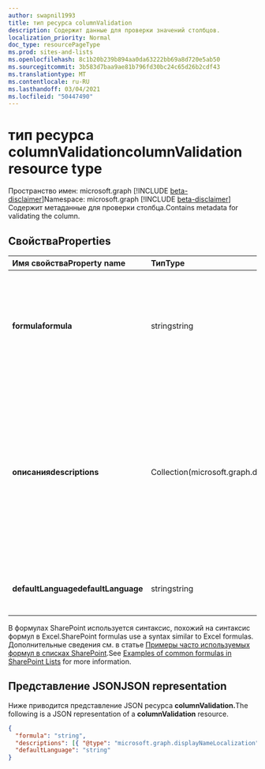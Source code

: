 ```yaml
---
author: swapnil1993
title: тип ресурса columnValidation
description: Содержит данные для проверки значений столбцов.
localization_priority: Normal
doc_type: resourcePageType
ms.prod: sites-and-lists
ms.openlocfilehash: 8c1b20b239b894aa0da63222bb69a8d720e5ab50
ms.sourcegitcommit: 3b583d7baa9ae81b796fd30bc24c65d26b2cdf43
ms.translationtype: MT
ms.contentlocale: ru-RU
ms.lasthandoff: 03/04/2021
ms.locfileid: "50447490"
---
```

# <a name="columnvalidation-resource-type"></a><span data-ttu-id="ce96a-103">тип ресурса columnValidation</span><span class="sxs-lookup"><span data-stu-id="ce96a-103">columnValidation resource type</span></span>

<span data-ttu-id="ce96a-104">Пространство имен: microsoft.graph [!INCLUDE [beta-disclaimer](../../includes/beta-disclaimer.md)]</span><span class="sxs-lookup"><span data-stu-id="ce96a-104">Namespace: microsoft.graph [!INCLUDE [beta-disclaimer](../../includes/beta-disclaimer.md)]</span></span>
<span data-ttu-id="ce96a-105">Содержит метаданные для проверки столбца.</span><span class="sxs-lookup"><span data-stu-id="ce96a-105">Contains metadata for validating the column.</span></span>


## <a name="properties"></a><span data-ttu-id="ce96a-106">Свойства</span><span class="sxs-lookup"><span data-stu-id="ce96a-106">Properties</span></span>

| <span data-ttu-id="ce96a-107">Имя свойства</span><span class="sxs-lookup"><span data-stu-id="ce96a-107">Property name</span></span>  | <span data-ttu-id="ce96a-108">Тип</span><span class="sxs-lookup"><span data-stu-id="ce96a-108">Type</span></span>    | <span data-ttu-id="ce96a-109">Описание</span><span class="sxs-lookup"><span data-stu-id="ce96a-109">Description</span></span>
|:---------------|:--------|:--------------------------------------------------
| <span data-ttu-id="ce96a-110">**formula**</span><span class="sxs-lookup"><span data-stu-id="ce96a-110">**formula**</span></span>    | <span data-ttu-id="ce96a-111">string</span><span class="sxs-lookup"><span data-stu-id="ce96a-111">string</span></span>  | <span data-ttu-id="ce96a-112">Формула для проверки значения столбца.</span><span class="sxs-lookup"><span data-stu-id="ce96a-112">The formula to validate column value.</span></span> <span data-ttu-id="ce96a-113">Например, см. [примеры распространенных формул в списках](https://support.microsoft.com/office/examples-of-common-formulas-in-sharepoint-lists-d81f5f21-2b4e-45ce-b170-bf7ebf6988b3)</span><span class="sxs-lookup"><span data-stu-id="ce96a-113">For examples, see [Examples of common formulas in lists](https://support.microsoft.com/office/examples-of-common-formulas-in-sharepoint-lists-d81f5f21-2b4e-45ce-b170-bf7ebf6988b3)</span></span> 
| <span data-ttu-id="ce96a-114">**описания**</span><span class="sxs-lookup"><span data-stu-id="ce96a-114">**descriptions**</span></span>    | <span data-ttu-id="ce96a-115">Collection(microsoft.graph.displayNameLocalization)</span><span class="sxs-lookup"><span data-stu-id="ce96a-115">Collection(microsoft.graph.displayNameLocalization)</span></span>  | <span data-ttu-id="ce96a-116">Локализованные сообщения, объясняя, что необходимо для того, чтобы значение этого столбца считалось допустимым.</span><span class="sxs-lookup"><span data-stu-id="ce96a-116">Localized messages that explain what is needed for this column's value to be considered valid.</span></span> <span data-ttu-id="ce96a-117">В случае сбой проверки пользователю будет предложено это сообщение.</span><span class="sxs-lookup"><span data-stu-id="ce96a-117">User will be prompted with this message if validation fails.</span></span> 
| <span data-ttu-id="ce96a-118">**defaultLanguage**</span><span class="sxs-lookup"><span data-stu-id="ce96a-118">**defaultLanguage**</span></span>    | <span data-ttu-id="ce96a-119">string</span><span class="sxs-lookup"><span data-stu-id="ce96a-119">string</span></span>  | <span data-ttu-id="ce96a-120">Языковой тег BCP 47 по умолчанию для описания.</span><span class="sxs-lookup"><span data-stu-id="ce96a-120">Default BCP 47 language tag for the description.</span></span>

<span data-ttu-id="ce96a-121">В формулах SharePoint используется синтаксис, похожий на синтаксис формул в Excel.</span><span class="sxs-lookup"><span data-stu-id="ce96a-121">SharePoint formulas use a syntax similar to Excel formulas.</span></span>
<span data-ttu-id="ce96a-122">Дополнительные сведения см. в статье [Примеры часто используемых формул в списках SharePoint][SPFormulas].</span><span class="sxs-lookup"><span data-stu-id="ce96a-122">See [Examples of common formulas in SharePoint Lists][SPFormulas] for more information.</span></span>

## <a name="json-representation"></a><span data-ttu-id="ce96a-123">Представление JSON</span><span class="sxs-lookup"><span data-stu-id="ce96a-123">JSON representation</span></span>

<span data-ttu-id="ce96a-124">Ниже приводится представление JSON ресурса **columnValidation.**</span><span class="sxs-lookup"><span data-stu-id="ce96a-124">The following is a JSON representation of a **columnValidation** resource.</span></span>
<!-- { "blockType": "resource", "@odata.type": "microsoft.graph.columnValidation"} -->

```json
{
  "formula": "string",
  "descriptions": [{ "@type": "microsoft.graph.displayNameLocalization" }],
  "defaultLanguage": "string"
}
```

[SPFormulas]: https://support.office.com/article/Examples-of-common-formulas-in-SharePoint-Lists-d81f5f21-2b4e-45ce-b170-bf7ebf6988b3
